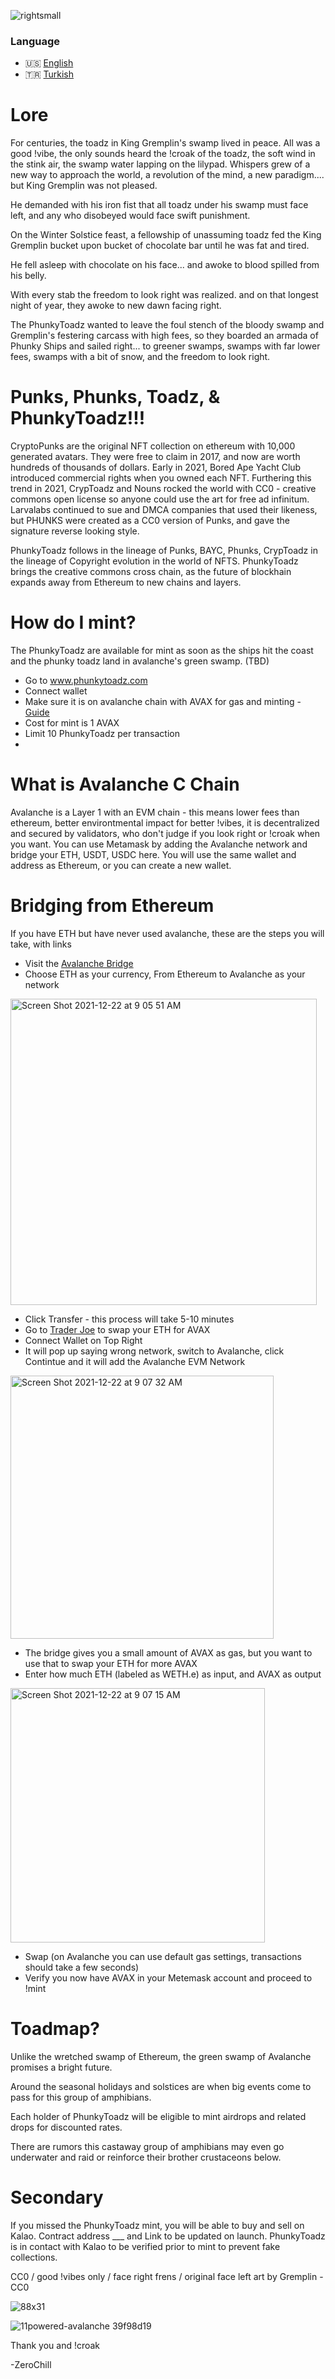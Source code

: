 ![rightsmall](https://user-images.githubusercontent.com/96514988/147126941-e63c06db-7c28-4acc-8d3b-2ba25e2bd2e9.png)

### Language

* 🇺🇸 [English](https://github.com/phunkytoadz/phunkytoadz/blob/main/README.md)
* 🇹🇷 [Turkish](https://github.com/phunkytoadz/phunkytoadz/blob/main/TURKISH.md)


# Lore

For centuries, the toadz in King Gremplin's swamp lived in peace. All was a good !vibe, the only sounds heard the !croak of the toadz, the soft wind in the stink air, the swamp water lapping on the lilypad. Whispers grew of a new way to approach the world, a revolution of the mind, a new paradigm.... but King Gremplin was not pleased. 

He demanded with his iron fist that all toadz under his swamp must face left, and any who disobeyed would face swift punishment.

On the Winter Solstice feast, a fellowship of unassuming toadz fed the King Gremplin bucket upon bucket of chocolate bar until he was fat and tired. 

He fell asleep with chocolate on his face... and awoke to blood spilled from his belly. 

With every stab the freedom to look right was realized. and on that longest night of year, they awoke to new dawn facing right.

The PhunkyToadz wanted to leave the foul stench of the bloody swamp and Gremplin's festering carcass with high fees, so they boarded an armada of Phunky Ships and sailed right... to greener swamps, swamps with far lower fees, swamps with a bit of snow, and the freedom to look right.


# Punks, Phunks, Toadz, & PhunkyToadz!!!

CryptoPunks are the original NFT collection on ethereum with 10,000 generated avatars. They were free to claim in 2017, and now are worth hundreds of thousands of dollars.  Early in 2021, Bored Ape Yacht Club introduced commercial rights when you owned each NFT. Furthering this trend in 2021, CrypToadz and Nouns rocked the world with CC0 - creative commons open license so anyone could use the art for free ad infinitum. Larvalabs continued to sue and DMCA companies that used their likeness, but PHUNKS were created as a CC0 version of Punks, and gave the signature reverse looking style. 

PhunkyToadz follows in the lineage of Punks, BAYC, Phunks, CrypToadz in the lineage of Copyright evolution in the world of NFTS. PhunkyToadz brings the creative commons cross chain, as the future of blockhain expands away from Ethereum to new chains and layers.


# How do I mint?

The PhunkyToadz are available for mint as soon as the ships hit the coast and the phunky toadz land in avalanche's green swamp. (TBD)

* Go to www.phunkytoadz.com 
* Connect wallet
* Make sure it is on avalanche chain with AVAX for gas and minting - [Guide](https://support.avax.network/en/articles/4626956-how-do-i-set-up-metamask-on-avalanche)
* Cost for mint is 1 AVAX
* Limit 10 PhunkyToadz per transaction
* 
# What is Avalanche C Chain

Avalanche is a Layer 1 with an EVM chain - this means lower fees than ethereum, better environtmental impact for better !vibes, it is decentralized and secured by validators, who don't judge if you look right or !croak when you want. You can use Metamask by adding the Avalanche network and bridge your ETH, USDT, USDC here. You will use the same wallet and address as Ethereum, or you can create a new wallet. 


# Bridging from Ethereum

If you have ETH but have never used avalanche, these are the steps you will take, with links

* Visit the [Avalanche Bridge](https://bridge.avax.network/)
* Choose ETH as your currency, From Ethereum to Avalanche as your network

<img width="490" alt="Screen Shot 2021-12-22 at 9 05 51 AM" src="https://user-images.githubusercontent.com/96514988/147129316-d0b9a489-1178-4cf4-b940-0ea1155b72bf.png">

* Click Transfer - this process will take 5-10 minutes
* Go to [Trader Joe](https://traderjoexyz.com/#/trade?inputCurrency=0x49d5c2bdffac6ce2bfdb6640f4f80f226bc10bab&outputCurrency=0xb31f66aa3c1e785363f0875a1b74e27b85fd66c7) to swap your ETH for AVAX
* Connect Wallet on Top Right
* It will pop up saying wrong network, switch to Avalanche, click Contintue and it will add the Avalanche EVM Network

<img width="421" alt="Screen Shot 2021-12-22 at 9 07 32 AM" src="https://user-images.githubusercontent.com/96514988/147129685-89e501d4-e67a-4ff4-8794-d4e0f89db8aa.png">

* The bridge gives you a small amount of AVAX as gas, but you want to use that to swap your ETH for more AVAX
* Enter how much ETH (labeled as WETH.e) as input, and AVAX as output

<img width="407" alt="Screen Shot 2021-12-22 at 9 07 15 AM" src="https://user-images.githubusercontent.com/96514988/147129796-b52b4e75-efb3-410e-9b76-4f5b7d79afff.png">

* Swap (on Avalanche you can use default gas settings, transactions should take a few seconds)
* Verify you now have AVAX in your Metemask account and proceed to !mint


# Toadmap?

Unlike the wretched swamp of Ethereum, the green swamp of Avalanche promises a bright future.

Around the seasonal holidays and solstices are when big events come to pass for this group of amphibians. 

Each holder of PhunkyToadz will be eligible to mint airdrops and related drops for discounted rates.

There are rumors this castaway group of amphibians may even go underwater and raid or reinforce their brother crustaceons below.

# Secondary

If you missed the PhunkyToadz mint, you will be able to buy and sell on Kalao. Contract address ___ and Link to be updated on launch. PhunkyToadz is in contact with Kalao to be verified prior to mint to prevent fake collections. 


CC0 / good !vibes only / face right frens / original face left art by Gremplin - CC0

![88x31](https://user-images.githubusercontent.com/96514988/147050178-6059d9e0-daa4-4243-b35f-43b7d924510a.png)

![11powered-avalanche 39f98d19](https://user-images.githubusercontent.com/96514988/147050193-bd9179a9-65e1-4ceb-ba47-00926df33d92.png)

Thank you and !croak

-ZeroChill
